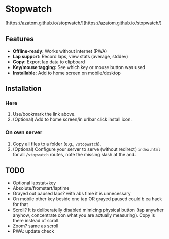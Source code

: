 # Stopwatch

[https://azatom.github.io/stopwatch/](https://azatom.github.io/stopwatch/)

## Features

- **Offline-ready:** Works without internet (PWA)
- **Lap support:** Record laps, view stats (average, stddev)
- **Copy:** Export lap data to clipboard
- **Key/mouse tagging:** See which key or mouse button was used
- **Installable:** Add to home screen on mobile/desktop

## Installation

### Here
1. Use/bookmark the link above.
2. (Optional) Add to home screen/in urlbar click install icon.

### On own server
1. Copy all files to a folder (e.g., `/stopwatch`).
2. (Optional) Configure your server to serve (without redirect) `index.html` for all `/stopwatch` routes, note the missing slash at the and.

## TODO

- Optional lapstat+key
- Absolute/fromstart/laptime
- Grayed out paused laps? with abs time it is unnecessary
- On mobile other key beside one tap OR grayed paused could b ea hack for that
- Scroll? It is deliberatelly disabled mimicing physical button (tap anywher anyhow, concentrate oon what you are actually measuring). Copy is there instead of scroll.
- Zoom? same as scroll
- PWA: update check
